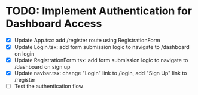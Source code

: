 # TODO: Implement Authentication for Dashboard Access

- [x] Update App.tsx: add /register route using RegistrationForm
- [x] Update Login.tsx: add form submission logic to navigate to /dashboard on login
- [x] Update RegistrationForm.tsx: add form submission logic to navigate to /dashboard on sign up
- [x] Update navbar.tsx: change "Login" link to /login, add "Sign Up" link to /register
- [ ] Test the authentication flow
